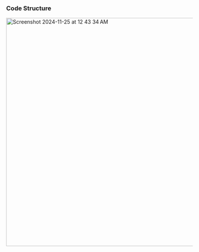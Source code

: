 
### Code Structure
<img width="616" alt="Screenshot 2024-11-25 at 12 43 34 AM" src="https://github.com/user-attachments/assets/df7133c8-877f-4b41-bbb1-0b1822268fed">
